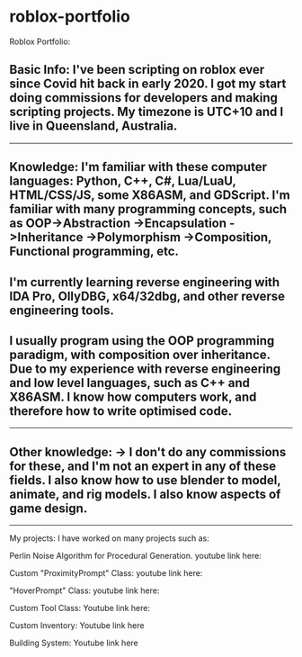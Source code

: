 # roblox-portfolio
Roblox Portfolio:


Basic Info:
I've been scripting on roblox ever since Covid hit back in early 2020.
I got my start doing commissions for developers and making scripting projects.
My timezone is UTC+10 and I live in Queensland, Australia.
----------
----------
Knowledge:
I'm familiar with these computer languages:
Python, C++, C#, Lua/LuaU, HTML/CSS/JS, some X86ASM, and GDScript.
I'm familiar with many programming concepts, such as 
OOP->Abstraction ->Encapsulation ->Inheritance ->Polymorphism ->Composition,
Functional programming, etc.
--
I'm currently learning reverse engineering with IDA Pro, OllyDBG, x64/32dbg, and other reverse engineering tools. 
--
I usually program using the OOP programming paradigm, with composition over inheritance.
Due to my experience with reverse engineering and low level languages, such as C++ and X86ASM. I know how computers work, and therefore how to write optimised code.
----------
----------
Other knowledge: -> I don't do any commissions for these, and I'm not an expert in any of these fields.
I also know how to use blender to model, animate, and rig models.
I also know aspects of game design.
----------
----------
My projects:
I have worked on many projects such as:

Perlin Noise Algorithm for Procedural Generation.
youtube link here:

Custom "ProximityPrompt" Class:
youtube link here:

"HoverPrompt" Class:
youtube link here:

Custom Tool Class:
Youtube link here:

Custom Inventory:
Youtube link here

Building System:
Youtube link here


